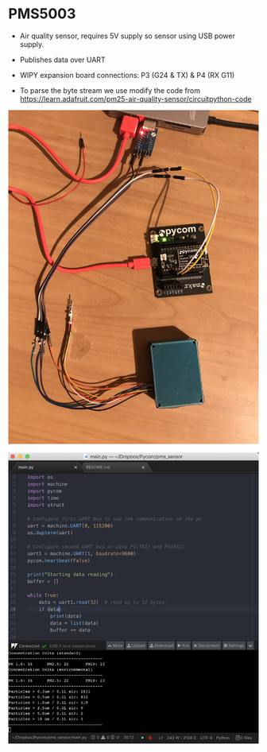 # PMS5003
* Air quality sensor, requires 5V supply so sensor using USB power supply.
* Publishes data over UART
* WIPY expansion board connections: P3 (G24 & TX) & P4 (RX G11)

* To parse the byte stream we use modify the code from https://learn.adafruit.com/pm25-air-quality-sensor/circuitpython-code

<p align="center">
<img src="https://github.com/robmarkcole/pycom-projects/blob/master/PMS5003%20air%20quality%20sensor/pms_wipy.jpg" width="800">
</p>


<p align="center">
<img src="https://github.com/robmarkcole/pycom-projects/blob/master/PMS5003%20air%20quality%20sensor/pms_atom.png" width="800">
</p>
